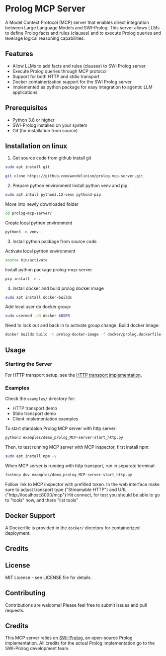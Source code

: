 # Prolog MCP Server

A Model Context Protocol (MCP) server that enables direct integration between Large Language Models and SWI-Prolog. This server allows LLMs to define Prolog facts and rules (clauses) and to execute Prolog queries and leverage logical reasoning capabilities.



## Features

- Allow LLMs to add facts and rules (clauses) to SWI Prolog server
- Execute Prolog queries through MCP protocol
- Support for both HTTP and stdio transport
- Docker containerization support for the SWI Prolog server
- Implemented as python package for easy integration to agentic LLM applications



## Prerequisites

- Python 3.8 or higher
- SWI-Prolog installed on your system
- Git (for installation from source)

## Installation on linux

1. Get source code from github
Install git 
```bash
sudo apt install git
```

```bash
git clone https://github.com/wendelinism/prolog-mcp-server.git
```
2. Prepare python environment
Install python venv and pip:
```bash
sudo apt intall python3.12-venv python3-pip
```
Move into newly downloaded folder
```bash
cd prolog-mcp-server/
```
Create local python environment
```bash
python3 -m venv .
```


3. Install python package from source code

Activate local python environment
```bash
source bin/activate
```

Install python package prolog-mcp-server
```bash
pip install -e .
```

4. Install docker and build prolog docker image
```bash
sudo apt install docker-buildx
```
Add local user do docker group:
```bash
sudo usermod -aG docker $USER
```
Need to lock out and back in to activate group change.
Build docker image:
```bash
docker buildx build -t prolog-docker-image -f docker/prolog.dockerfile .
```

## Usage

### Starting the Server

For HTTP transport setup, see the [HTTP transport implementation](examples/demo_prolog_MCP-server-start_http.py#L11-L22).

### Examples

Check the `examples/` directory for:
- HTTP transport demo
- Stdio transport demo  
- Client implementation examples

To start standalon Prolog MCP server with http server:
```bash
python3 examples/demo_prolog_MCP-server-start_http.py
```

Then, to test running MCP server with MCP inspector, first install npm:
```bash
sudo apt install npm -y
```
When MCP server is running with http transport, run in separate terminal:
```bash
fastmcp dev examples/demo_prolog_MCP-server-start_http.py
```

Follow link to MCP inspector with prefilled token.
In the web interface make sure to adjust transport type ("Streamable HTTP") and URL ("http://localhost:8000/mcp")
Hit connect, for test you should be able to go to "tools" now, and there "list tools"

## Docker Support

A Dockerfile is provided in the `docker/` directory for containerized deployment.

## Credits

## License

MIT License - see LICENSE file for details.

## Contributing

Contributions are welcome! Please feel free to submit issues and pull requests.

## Credits

This MCP server relies on [SWI-Prolog](https://www.swi-prolog.org/), an open-source Prolog implementation. All credits for the actual Prolog implementation go to the SWI-Prolog development team.

